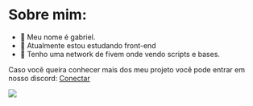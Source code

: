 <h1>Sobre mim:</h1>

- 👋 Meu nome é gabriel.
- 👀 Atualmente estou estudando front-end
- 🌱 Tenho uma network de fivem onde vendo scripts e bases. 

Caso você queira conhecer mais dos meu projeto você pode entrar em nosso discord: <a href="gooogle.com">Conectar</a>

  <img src="https://cdn.discordapp.com/attachments/1158940917856739428/1158943498481963098/Sem_Titulo-2.jpg?ex=652f393e&is=651cc43e&hm=72e521b508e70dceea1fa331150b00aba2197a89617725c5a296a2a7601a2a09&"></img>

<!---
GabrieLoado/GabrieLoado is a ✨ special ✨ repository because its `README.md` (this file) appears on your GitHub profile.
You can click the Preview link to take a look at your changes.
--->
